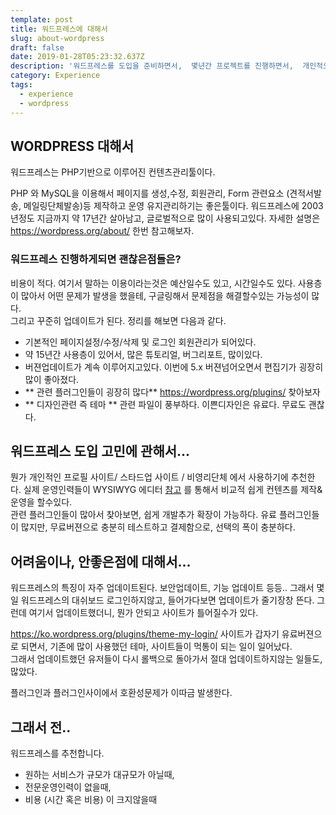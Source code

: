 ```yaml
---
template: post
title: 워드프레스에 대해서
slug: about-wordpress
draft: false
date: 2019-01-28T05:23:32.637Z
description: '워드프레스를 도입을 준비하면서,  몇년간 프로젝트를 진행하면서,  개인적으로 느겼던 장단점에 대해서 이야기해보고자 한다. '
category: Experience
tags:
  - experience
  - wordpress
---
```

## WORDPRESS 대해서
 워드프레스는 PHP기반으로 이루어진 컨텐츠관리툴이다. 
 
PHP 와 MySQL을 이용해서 페이지를 생성,수정, 회원관리, Form 관련요소 (견적서발송, 메일링단체발송)등 제작하고 운영 유지관리하기는 좋은툴이다.
워드프레스에 2003년정도 지금까지 약 17년간 살아남고, 글로벌적으로 많이 사용되고있다.
자세한 설명은 <https://wordpress.org/about/> 한번 참고해보자.

### 워드프레스 진행하게되면 괜찮은점들은?
 비용이 적다. 여기서 말하는 이용이라는것은 예산일수도 있고, 시간일수도 있다. 사용층이 많아서 어떤 문제가 발생을 했을테, 구글링해서 문제점을 해결할수있는 가능성이 많다.  
그리고 꾸준히 업데이트가 된다.
정리를 해보면 다음과 같다.

- 기본적인 페이지설정/수정/삭제 및 로그인 회원관리가 되어있다.
- 약 15년간 사용층이 있어서, 많은 튜토리얼, 버그리포트, 많이있다.
- 버젼업데이트가 계속 이루어지고있다. 이번에 5.x 버젼넘어오면서 편집기가 굉장히 많이 좋아졌다.
- ** 관련 플러그인들이 굉장히 많다** <https://wordpress.org/plugins/> 찾아보자 
- ** 디자인관련 즉 테마 ** 관련 파일이 풍부하다. 이쁜디자인은 유료다. 무료도 괜찮다.

## 워드프레스 도입 고민에 관해서...
 
 뭔가 개인적인 프로필 사이트/ 스타드업 사이트 / 비영리단체 에서 사용하기에 추천한다. 
실제 운영인력들이 WYSIWYG 에디터 [참고](https://namu.wiki/w/워드프레스) 를 통해서 비교적 쉽게 컨텐츠를 제작&운영을 할수있다.  
 관련 플러그인들이 많아서 찾아보면, 쉽게 개발추가 확장이 가능하다. 
유료 플러그인들이 많지만, 무료버젼으로 충분히 테스트하고 결제함으로, 선택의 폭이 충분하다. 

## 어려움이나, 안좋은점에 대해서...
 
 워드프레스의 특징이 자주 업데이트된다. 보안업데이트, 기능 업데이트 등등.. 
그래서 몇일 워드프레스의 대쉬보드 로그인하지않고, 들어가다보면 업데이트가 줄기장창 뜬다. 
그런데 여기서 업데이트했더니, 뭔가 안되고 사이트가 틀어질수가 있다. 

<https://ko.wordpress.org/plugins/theme-my-login/> 사이트가 갑자기 유료버젼으로 되면서, 기존에 많이 사용했던 테마, 사이트들이 먹통이 되는 일이 일어났다.   
그래서 업데이트했던 유저들이 다시 롤백으로 돌아가서 절대 업데이트하지않는 일들도, 많았다. 

플러그인과 플러그인사이에서 호환성문제가 이따금 발생한다. 


## 그래서 전..

  워드프레스를 추천합니다. 
- 원하는 서비스가 규모가 대규모가 아닐때, 
- 전문운영인력이 없을때,
- 비용 (시간 혹은 비용) 이 크지않을때 











